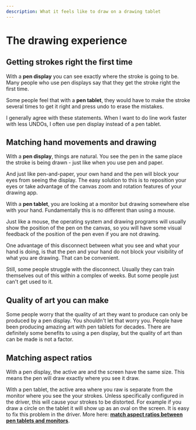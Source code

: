 ```yaml
---
description: What it feels like to draw on a drawing tablet
---
```


# The drawing experience

## G**etting strokes right the first time**

With a **pen display** you can see exactly where the stroke is going to be. Many people who use pen displays say that they get the stroke right the first time.&#x20;

Some people feel that with a **pen tablet**, they would have to make the stroke several times to get it right and press undo to erase the mistakes.&#x20;

I generally agree with these statements. When I want to do line work faster with less UNDOs, I often use pen display instead of a pen tablet.

## Matching hand movements and drawing

With a **pen display**, things are natural. You see the pen in the same place the stroke is being drawn - just like when you use pen and paper.

And just like pen-and-paper, your own hand and the pen will block your eyes from seeing the display. The easy solution to this is to reposition your eyes or take advantage of the canvas zoom and rotation features of your drawing app.

With a **pen tablet**, you are looking at a monitor but drawing somewhere else with your hand. Fundamentally this is no different than using a mouse.&#x20;

Just like a mouse, the operating system and drawing programs will usually show the position of the pen on the canvas, so you will have some visual feedback of the position of the pen even if you are not drawing.

One advantage of this disconnect between what you see and what your hand is doing, is that the pen and your hand do not block your visibility of what you are drawing. That can be convenient.

Still, some people struggle with the disconnect. Usually they can train themselves out of this within a complex of weeks. But some people just can't get used to it.

## Quality of art you can make

Some people worry that the quality of art they want to produce can only be produced by a pen display. You shouldn't let that worry you. People have been producing amazing art with pen tablets for decades. There are definitely some benefits to using a pen display, but the quality of art than can be made is not a factor.

## Matching aspect ratios

With a pen display, the active are and the screen have the same size. This means the pen will draw exactly where you see it draw.

With a pen tablet, the active area where you raw is separate from the monitor where you see the your strokes. Unless specifically configured in the driver, this will cause your strokes to be distorted. For example if you draw a circle on the tablet it will show up as an oval on the screen. It is easy to fix this problem in the driver. More here: [**match aspect ratios between pen tablets and monitors**](core-features/active-area-aspect-ratio.md).
